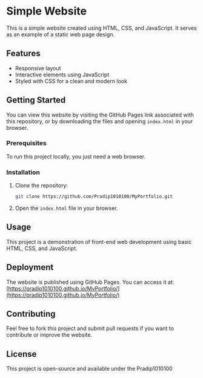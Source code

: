 
# Simple Website

This is a simple website created using HTML, CSS, and JavaScript. It serves as an example of a static web page design.

## Features

- Responsive layout
- Interactive elements using JavaScript
- Styled with CSS for a clean and modern look

## Getting Started

You can view this website by visiting the GitHub Pages link associated with this repository, or by downloading the files and opening `index.html` in your browser.

### Prerequisites

To run this project locally, you just need a web browser.

### Installation

1. Clone the repository:
   ```bash
   git clone https://github.com/Pradip1010100/MyPortfolio.git
   ```
2. Open the `index.html` file in your browser.

## Usage

This project is a demonstration of front-end web development using basic HTML, CSS, and JavaScript.

## Deployment

The website is published using GitHub Pages. You can access it at:
[https://pradip1010100.github.io/MyPortfolio/](https://pradip1010100.github.io/MyPortfolio/)

## Contributing

Feel free to fork this project and submit pull requests if you want to contribute or improve the website.

## License

This project is open-source and available under the Pradip1010100
